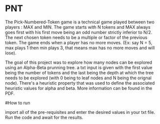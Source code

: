 # PNT
The Pick-Numbered-Token game is a technical game played between two players : MAX and MIN. The game starts with N tokens and MAX always goes first with his first move being an odd number strictly inferior to N/2. The next chosen token needs to be a multiple or factor of the previous token. The game ends when a player has no more moves. (Ex: say N = 5, max plays 1 then min plays 3, that means max has no more moves and will lose).

The goal of this project was to explore how many nodes can be explored using an Alpha-Beta prunning tree. a txt input is given with the first value being the number of tokens and the last being the depth at which the tree needs to be explored (with 0 being to leaf nodes and N being the orignal node). There's a heuristic property that was used to define the associated heuristic values for alpha and beta. More information can be found in the PDF.

#How to run

import all of the pre-requisites and enter the desired values in your txt file. Run the code and await for the results.
